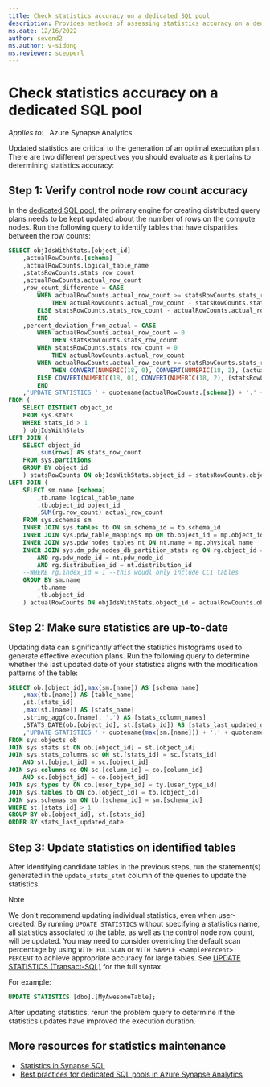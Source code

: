 ```yaml
---
title: Check statistics accuracy on a dedicated SQL pool
description: Provides methods of assessing statistics accuracy on a dedicated SQL pool.
ms.date: 12/16/2022
author: sevend2
ms.author: v-sidong
ms.reviewer: scepperl
---
```


# Check statistics accuracy on a dedicated SQL pool

_Applies to:_ &nbsp; Azure Synapse Analytics

Updated statistics are critical to the generation of an optimal execution plan. There are two different perspectives you should evaluate as it pertains to determining statistics accuracy:

## Step 1: Verify control node row count accuracy

In the [dedicated SQL pool](/azure/synapse-analytics/sql-data-warehouse/sql-data-warehouse-overview-what-is), the primary engine for creating distributed query plans needs to be kept updated about the number of rows on the compute nodes. Run the following query to identify tables that have disparities between the row counts:

```sql
SELECT objIdsWithStats.[object_id]
    ,actualRowCounts.[schema]
    ,actualRowCounts.logical_table_name
    ,statsRowCounts.stats_row_count
    ,actualRowCounts.actual_row_count
    ,row_count_difference = CASE 
        WHEN actualRowCounts.actual_row_count >= statsRowCounts.stats_row_count
            THEN actualRowCounts.actual_row_count - statsRowCounts.stats_row_count
        ELSE statsRowCounts.stats_row_count - actualRowCounts.actual_row_count
        END
    ,percent_deviation_from_actual = CASE 
        WHEN actualRowCounts.actual_row_count = 0
            THEN statsRowCounts.stats_row_count
        WHEN statsRowCounts.stats_row_count = 0
            THEN actualRowCounts.actual_row_count
        WHEN actualRowCounts.actual_row_count >= statsRowCounts.stats_row_count
            THEN CONVERT(NUMERIC(18, 0), CONVERT(NUMERIC(18, 2), (actualRowCounts.actual_row_count - statsRowCounts.stats_row_count)) / CONVERT(NUMERIC(18, 2), actualRowCounts.actual_row_count) * 100)
        ELSE CONVERT(NUMERIC(18, 0), CONVERT(NUMERIC(18, 2), (statsRowCounts.stats_row_count - actualRowCounts.actual_row_count)) / CONVERT(NUMERIC(18, 2), actualRowCounts.actual_row_count) * 100)
        END
    ,'UPDATE STATISTICS ' + quotename(actualRowCounts.[schema]) + '.' + quotename(actualRowCounts.logical_table_name) + ';' as update_stats_stmt
FROM (
    SELECT DISTINCT object_id
    FROM sys.stats
    WHERE stats_id > 1
    ) objIdsWithStats
LEFT JOIN (
    SELECT object_id
        ,sum(rows) AS stats_row_count
    FROM sys.partitions
    GROUP BY object_id
    ) statsRowCounts ON objIdsWithStats.object_id = statsRowCounts.object_id
LEFT JOIN (
    SELECT sm.name [schema]
        ,tb.name logical_table_name
        ,tb.object_id object_id
        ,SUM(rg.row_count) actual_row_count
    FROM sys.schemas sm
    INNER JOIN sys.tables tb ON sm.schema_id = tb.schema_id
    INNER JOIN sys.pdw_table_mappings mp ON tb.object_id = mp.object_id
    INNER JOIN sys.pdw_nodes_tables nt ON nt.name = mp.physical_name
    INNER JOIN sys.dm_pdw_nodes_db_partition_stats rg ON rg.object_id = nt.object_id
        AND rg.pdw_node_id = nt.pdw_node_id
        AND rg.distribution_id = nt.distribution_id
    --WHERE rg.index_id = 1 --this woudl only include CCI tables
    GROUP BY sm.name
        ,tb.name
        ,tb.object_id
    ) actualRowCounts ON objIdsWithStats.object_id = actualRowCounts.object_id
```

## Step 2: Make sure statistics are up-to-date

Updating data can significantly affect the statistics histograms used to generate effective execution plans. Run the following query to determine whether the last updated date of your statistics aligns with the modification patterns of the table:

```sql
SELECT ob.[object_id],max(sm.[name]) AS [schema_name]
    ,max(tb.[name]) AS [table_name]
    ,st.[stats_id]
    ,max(st.[name]) AS [stats_name]
    ,string_agg(co.[name], ',') AS [stats_column_names]
    ,STATS_DATE(ob.[object_id], st.[stats_id]) AS [stats_last_updated_date]
    ,'UPDATE STATISTICS ' + quotename(max(sm.[name])) + '.' + quotename(max(tb.[name])) + ';' as [update_stats_stmt]
FROM sys.objects ob
JOIN sys.stats st ON ob.[object_id] = st.[object_id]
JOIN sys.stats_columns sc ON st.[stats_id] = sc.[stats_id]
    AND st.[object_id] = sc.[object_id]
JOIN sys.columns co ON sc.[column_id] = co.[column_id]
    AND sc.[object_id] = co.[object_id]
JOIN sys.types ty ON co.[user_type_id] = ty.[user_type_id]
JOIN sys.tables tb ON co.[object_id] = tb.[object_id]
JOIN sys.schemas sm ON tb.[schema_id] = sm.[schema_id]
WHERE st.[stats_id] > 1
GROUP BY ob.[object_id], st.[stats_id]
ORDER BY stats_last_updated_date
```

## Step 3: Update statistics on identified tables

After identifying candidate tables in the previous steps, run the statement(s) generated in the `update_stats_stmt` column of the queries to update the statistics.

> [!NOTE]
> We don't recommend updating individual statistics, even when user-created. By running `UPDATE STATISTICS` without specifying a statistics name, all statistics associated to the table, as well as the control node row count, will be updated. You may need to consider overriding the default scan percentage by using `WITH FULLSCAN` or `WITH SAMPLE <SamplePercent> PERCENT` to achieve appropriate accuracy for large tables. See [UPDATE STATISTICS (Transact-SQL)](/sql/t-sql/statements/update-statistics-transact-sql) for the full syntax.

For example:

```sql
UPDATE STATISTICS [dbo].[MyAwesomeTable];
```

After updating statistics, rerun the problem query to determine if the statistics updates have improved the execution duration.

## More resources for statistics maintenance

* [Statistics in Synapse SQL](/azure/synapse-analytics/sql/develop-tables-statistics)
* [Best practices for dedicated SQL pools in Azure Synapse Analytics](/azure/synapse-analytics/sql/best-practices-dedicated-sql-pool#maintain-statistics)
